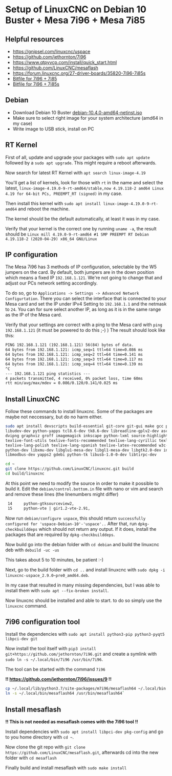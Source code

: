 # Setup of LinuxCNC on Debian 10 Buster + Mesa 7i96 + Mesa 7i85

## Helpful resources

- https://gnipsel.com/linuxcnc/uspace 
- https://github.com/jethornton/7i96 
- https://www.qtpyvcp.com/install/quick_start.html
- https://github.com/LinuxCNC/mesaflash
- https://forum.linuxcnc.org/27-driver-boards/35820-7i96-7i85s
- [Bitfile for 7i96 + 7i85](http://freeby.mesanet.com/7i96_7i85.zip)
- [Bitfile for 7i96 + 7i85s](http://freeby.mesanet.com/7i96_7i85s.zip)

## Debian

- Download Debian 10 Buster [debian-10.4.0-amd64-netinst.iso](https://cdimage.debian.org/debian-cd/current/amd64/iso-cd/)
- Make sure to select right image for your system architecture (amd64 in my case)
- Write image to USB stick, install on PC

## RT Kernel

First of all, update and upgrade your packages with `sudo apt update` followed
by a `sudo apt upgrade`. This might require a reboot afterwards.

Now search for latest RT Kernel with `apt search linux-image-4.19`

You'll get a list of kernels, look for those with `rt` in the name and select
the latest, `linux-image-4.19.0-9-rt-amd64/stable,now 4.19.118-2 amd64
Linux 4.19 for 64-bit PCs, PREEMPT_RT (signed)` in my case.

Then install this kernel with `sudo apt install linux-image-4.19.0-9-rt-amd64`
and reboot the machine.

The kernel should be the default automatically, at least it was in my case.

Verify that your kernel is the correct one by running `uname -a`, the result
should be `Linux mill 4.19.0-9-rt-amd64 #1 SMP PREEMPT RT Debian 4.19.118-2
(2020-04-29) x86_64 GNU/Linux`

## IP configuration

The Mesa 7i96 has 3 methods of IP configuration, selectable by the W5 jumpers
on the card.
By default, both jumpers are in the down position which means a fixed IP `192.168.1.121`.
We're not going to change that and adjust our PCs network setting accordingly.

To do so, go to `Applications -> Settings -> Advanced Network Configurtation`.
There you can select the interface that is connected to your Mesa card and set
the IP under IPv4 Setting to `192.168.1.1` and the netmask to `24`.
You can for sure select another IP, as long as it is in the same range as the
IP of the Mesa card.

Verify that your settings are correct with a ping to the Mesa card with
`ping 192.168.1.121` (it must be powered to do this ;-) )
The result should look like this:

```txt
PING 192.168.1.121 (192.168.1.121) 56(84) bytes of data.
64 bytes from 192.168.1.121: icmp_seq=1 ttl=64 time=0.086 ms
64 bytes from 192.168.1.121: icmp_seq=2 ttl=64 time=0.141 ms
64 bytes from 192.168.1.121: icmp_seq=3 ttl=64 time=0.117 ms
64 bytes from 192.168.1.121: icmp_seq=4 ttl=64 time=0.139 ms
^C
--- 192.168.1.121 ping statistics ---
4 packets transmitted, 4 received, 0% packet loss, time 60ms
rtt min/avg/max/mdev = 0.086/0.120/0.141/0.025 ms
```

## Install LinuxCNC

Follow these commands to install linuxcnc. Some of the packages are maybe not 
neccessary, but do no harm either.

```bash
sudo apt install devscripts build-essential git-core git-gui make gcc python-pip dh-python 
libudev-dev python-yapps tcl8.6-dev tk8.6-dev libreadline-gplv2-dev asciidoc dblatex docbook-xsl 
dvipng graphviz groff imagemagick inkscape python-lxml source-highlight texlive-extra-utils
texlive-font-utils texlive-fonts-recommended texlive-lang-cyrillic texlive-lang-french texlive-lang-german 
texlive-lang-polish texlive-lang-spanish texlive-latex-recommended w3c-linkchecker xsltproc asciidoc-dblatex 
python-dev libxmu-dev libglu1-mesa-dev libgl1-mesa-dev libgtk2.0-dev intltool libboost-python-dev netcat 
libmodbus-dev yapps2 gdebi python-tk libusb-1.0-0-dev libtirpc-dev

cd ~
git clone https://github.com/LinuxCNC/linuxcnc.git build
cd build/linuxcnc
```

At this point we need to modify the source in order to make it possible to build it.
Edit the `debian/control.bottom.in` file with nano or vim and search and remove these lines (the linenumbers might differ)

```txt
 14     python-gtksourceview2,
 15     python-vte | gir1.2-vte-2.91,
```

Now run `debian/configure uspace`, this should return `successfully configured for 'uspace-Debian-10'-'uspace'..` 
After that, run `dpkg-checkbuilddeps` which should not return any output. If it does, install the packages that are required by `dpkg-checkbuilddeps`.

Now build go into the debian folder with `cd debian` and build the linuxcnc deb with `debuild -uc -us`

This takes about 5 to 10 minutes, be patient :-)

Next, go to the build folder with `cd ..` and install linuxcnc with `sudo dpkg -i linuxcnc-uspace_2.9.0~pre0_amd64.deb`.

In my case that resulted in many missing dependencies, but I was able to install them with `sudo apt --fix-broken install`.

Now linuxcnc should be installed and able to start. to do so simply use the `linuxcnc` command.

## 7i96 configuration tool

Install the dependencies with `sudo apt install python3-pip python3-pyqt5 libpci-dev git`

Now install the tool itself with `pip3 install git+https://github.com/jethornton/7i96.git` and create a symlink with `sudo ln -s ~/.local/bin/7i96 /usr/bin/7i96`.

The tool can be started with the command `7i96`

**!! https://github.com/jethornton/7i96/issues/9 !!**

```bash
cp ~/.local/lib/python3.7/site-packages/m7i96/mesaflash64 ~/.local/bin
ln -s ~/.local/bin/mesaflash64 /usr/bin/mesaflash64`
```

## Install mesaflash

**!! This is not needed as mesaflash comes with the 7i96 tool !!**

Install dependencies with `sudo apt install libpci-dev pkg-config` and go to you home directory with `cd ~`.

Now clone the git repo with `git clone https://github.com/LinuxCNC/mesaflash.git`, afterwards cd into the new folder with `cd mesaflash`

Finally build and install mesaflash with `sudo make install`
